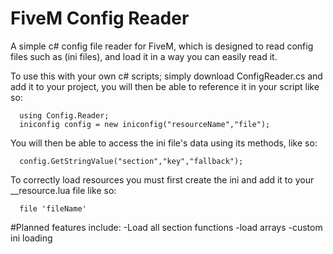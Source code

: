 # FiveM Config Reader

A simple c# config file reader for FiveM, which is designed to read config files such as (ini files), and load it in a way you can easily read it.

To use this with your own c# scripts; simply download ConfigReader.cs and add it to your project, you will then be able to reference it in your script like so:

```
  using Config.Reader;
  iniconfig config = new iniconfig("resourceName","file");
```

  

You will then be able to access the ini file's data using its methods, like so:

```
  config.GetStringValue("section","key","fallback");
```  

To correctly load resources you must first create the ini and add it to your __resource.lua file like so:
```
  file 'fileName' 
```  

#Planned features include:
  -Load all section functions
  -load arrays
  -custom ini loading

